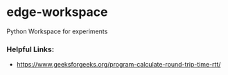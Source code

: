 # edge-workspace
Python Workspace for experiments

### Helpful Links:
- https://www.geeksforgeeks.org/program-calculate-round-trip-time-rtt/ 
